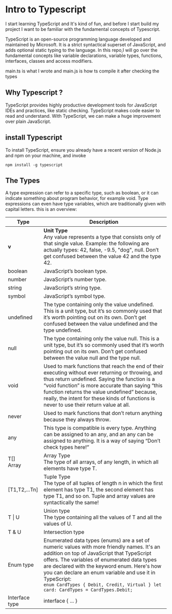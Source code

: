 # Intro to Typescript


I start learning TypeScript and It's kind of fun, and before I start build my project I want to be familiar with the fundamental concepts of Typescript.

TypeScript is an open-source programming language developed and maintained by Microsoft. It is a strict syntactical superset of JavaScript, and adds optional static typing to the language. In this repo,I will go over the fundamental concepts like variable declarations, variable types, functions, interfaces, classes and access modifiers.

main.ts is what I wrote and main.js is how ts compile it after checking the types


## Why Typescript ?

TypeScript provides highly productive development tools for JavaScript IDEs and practices, like static checking. TypeScript makes code easier to read and understand. With TypeScript, we can make a huge improvement over plain JavaScript.



## install Typescript

To install TypeScript, ensure you already have a recent version of Node.js and npm on your machine, and invoke

`npm install -g typescript`

## The Types

A type expression can refer to a specific type, such as boolean, or it can indicate something about program behavior, for example void. Type expressions can even have type variables, which are traditionally given with capital letters. this is an overview:



| Type | Description |
| ---- | ----------- |
| <strong>v</strong> | <strong>Unit Type</strong> <br /> Any value represents a type that consists only of that single value. Example: the following are actually types: 42, false, -9.5, "dog", null. Don’t get confused between the value 42 and the type 42. |
|boolean|JavaScript’s boolean type.
number	|JavaScript’s number type.	
string	|JavaScript’s string type.
symbol	|JavaScript’s symbol type.
undefined	|The type containing only the value undefined. This is a unit type, but it’s so commonly used that it’s worth pointing out on its own. Don’t get confused between the value undefined and the type undefined.
null	|The type containing only the value null. This is a unit type, but it’s so commonly used that it’s worth pointing out on its own. Don’t get confused between the value null and the type null.
void	|Used to mark functions that reach the end of their executing without ever returning or throwing, and thus return undefined. Saying the function is a “void function” is more accurate than saying “this function returns the value undefined” because, really, the intent for these kinds of functions is never to use their return value at all.
never	|Used to mark functions that don’t return anything because they always throw.
any|	This type is compatible is every type. Anything can be assigned to an any, and an any can be assigned to anything. It is a way of saying “Don’t check types here!”
T[] <br />Array<T>	| Array Type <br /> The type of all arrays, of any length, in which all elements have type T.
[T1,T2,...Tn] |	Tuple Type <br> The type of all tuples of length n in which the first element has type T1, the second element has type T1, and so on. Tuple and array values are syntactically the same!
T \| U	| Union type <br>The type containing all the values of T and all the values of U.
T & U	| Intersection type
Enum type | Enumerated data types (enums) are a set of numeric values with more friendly names. It's an addition on top of JavaScript that TypeScript offers. The variables of enumerated data types are declared with the keyword enum. Here's how you can declare an enum variable and use it in TypeScript: <br>  `enum CardTypes { Debit, Credit, Virtual } let card: CardTypes = CardTypes.Debit;`
Interface type | interface { ... }






